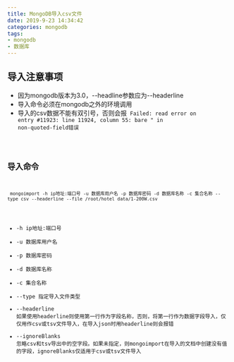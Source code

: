```yaml
---
title: MongoDB导入csv文件
date: 2019-9-23 14:34:42
categories: mongodb
tags:
- mongodb
- 数据库
---
```


## 导入注意事项
* 因为mongodb版本为3.0，--headline参数应为--headerline
* 导入命令必须在mongodb之外的环境调用
* 导入的csv数据不能有双引号，否则会报<code> Failed: read error on entry #11923: line 11924, column 55: bare " in non-quoted-field</cdoe>错误

## 导入命令
```
 mongoimport -h ip地址:端口号 -u 数据库用户名 -p 数据库密码 -d 数据库名称 -c 集合名称 --type csv --headerline --file /root/hotel_data/1-200W.csv
```
* -h ip地址:端口号
* -u 数据库用户名
* -p 数据库密码
* -d 数据库名称
* -c 集合名称
* --type 指定导入文件类型
* --headerline 如果使用headerline则使用第一行作为字段名称，否则，将第一行作为数据字段导入，仅仅用作csv或tsv文件导入，在导入json时用headerline则会报错
* --ignoreBlanks 忽略csv和tsv导出中的空字段。如果未指定，则mongoimport在导入的文档中创建没有值的字段，ignoreBlanks仅适用于csv或tsv文件导入